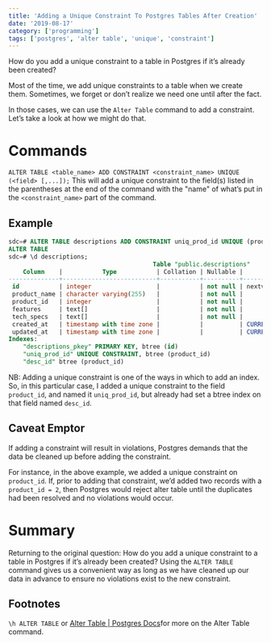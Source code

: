 ```yaml
---
title: 'Adding a Unique Constraint To Postgres Tables After Creation'
date: '2019-08-17'
category: ['programming']
tags: ['postgres', 'alter table', 'unique', 'constraint']
---
```


How do you add a unique constraint to a table in Postgres if it’s already been created?

Most of the time, we add unique constraints to a table when we create them. Sometimes, we forget or don’t realize we need one until after the fact.

In those cases, we can use the `Alter Table` command to add a constraint. Let’s take a look at how we might do that.

# Commands

`ALTER TABLE <table_name> ADD CONSTRAINT <constraint_name> UNIQUE (<field> [,...]);`
This will add a unique constraint to the field(s) listed in the parentheses at the end of the command with the "name" of what’s put in the `<constraint_name>` part of the command.

## Example

```sql
sdc=# ALTER TABLE descriptions ADD CONSTRAINT uniq_prod_id UNIQUE (product_id);
ALTER TABLE
sdc=# \d descriptions;
                                        Table "public.descriptions"
    Column    |           Type           | Collation | Nullable |                 Default
--------------+--------------------------+-----------+----------+------------------------------------------
 id           | integer                  |           | not null | nextval('descriptions_id_seq'::regclass)
 product_name | character varying(255)   |           | not null |
 product_id   | integer                  |           | not null |
 features     | text[]                   |           | not null |
 tech_specs   | text[]                   |           | not null |
 created_at   | timestamp with time zone |           |          | CURRENT_TIMESTAMP
 updated_at   | timestamp with time zone |           |          | CURRENT_TIMESTAMP
Indexes:
    "descriptions_pkey" PRIMARY KEY, btree (id)
    "uniq_prod_id" UNIQUE CONSTRAINT, btree (product_id)
    "desc_id" btree (product_id)
```

NB: Adding a unique constraint is one of the ways in which to add an index. So, in this particular case, I added a unique constraint to the field `product_id`, and named it `uniq_prod_id`, but already had set a btree index on that field named `desc_id`.

## Caveat Emptor

If adding a constraint will result in violations, Postgres demands that the data be cleaned up before adding the constraint.

For instance, in the above example, we added a unique constraint on `product_id`. If, prior to adding that constraint, we’d added two records with a `product_id = 2`, then Postgres would reject alter table until the duplicates had been resolved and no violations would occur.

# Summary

Returning to the original question: How do you add a unique constraint to a table in Postgres if it’s already been created? Using the `ALTER TABLE` command gives us a convenient way as long as we have cleaned up our data in advance to ensure no violations exist to the new constraint.

## Footnotes

`\h ALTER TABLE` or [Alter Table | Postgres Docs](http://www.postgresql.org/docs/current/static/ddl-alter.html#AEN2303)for more on the Alter Table command.
